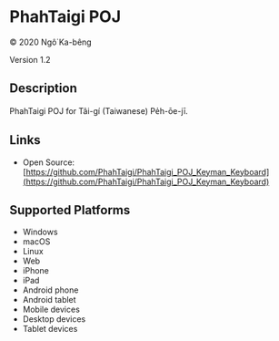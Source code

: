 PhahTaigi POJ
==============

© 2020 Ngô͘ Ka-bêng

Version 1.2

Description
-----------

PhahTaigi POJ for Tâi-gí (Taiwanese) Pe̍h-ōe-jī.

Links
-----
* Open Source: [https://github.com/PhahTaigi/PhahTaigi_POJ_Keyman_Keyboard](https://github.com/PhahTaigi/PhahTaigi_POJ_Keyman_Keyboard) 

Supported Platforms
-------------------
 * Windows
 * macOS
 * Linux
 * Web
 * iPhone
 * iPad
 * Android phone
 * Android tablet
 * Mobile devices
 * Desktop devices
 * Tablet devices

